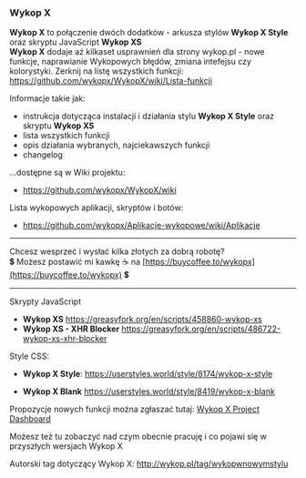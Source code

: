 ### Wykop X

<!--
**wykopx/WykopX** is a ✨ _special_ ✨ repository because its `README.md` (this file) appears on your GitHub profile.

Here are some ideas to get you started:

- 🔭 I’m currently working on ...
- 🌱 I’m currently learning ...
- 👯 I’m looking to collaborate on ...
- 🤔 I’m looking for help with ...
- 💬 Ask me about ...
- 📫 How to reach me: ...
- 😄 Pronouns: ...
- ⚡ Fun fact: ...
-->

**Wykop X** to połączenie dwóch dodatków - arkusza stylów **Wykop X Style** oraz skryptu JavaScript **Wykop XS**     
**Wykop X** dodaje aż kilkaset usprawnień dla strony wykop.pl - nowe funkcje, naprawianie Wykopowych błędów, zmiana intefejsu czy kolorystyki.
Zerknij na listę wszystkich funkcji:
https://github.com/wykopx/WykopX/wiki/Lista-funkcji

Informacje takie jak:
- instrukcja dotycząca instalacji i działania stylu **Wykop X Style** oraz skryptu **Wykop XS**
- lista wszystkich funkcji
- opis działania wybranych, najciekawszych funkcji
- changelog
   
...dostępne są w Wiki projektu:    
- https://github.com/wykopx/WykopX/wiki   
   
Lista wykopowych aplikacji, skryptów i botów:   
- https://github.com/wykopx/Aplikacje-wykopowe/wiki/Aplikacje
   
   
***   
Chcesz wesprzeć i wysłać kilka złotych za dobrą robotę?     
💲 Możesz postawić mi kawkę ☕ na [https://buycoffee.to/wykopx](https://buycoffee.to/wykopx) 💲   
***   
         
        
Skrypty JavaScript   
- **Wykop XS** https://greasyfork.org/en/scripts/458860-wykop-xs
- **Wykop XS - XHR Blocker** https://greasyfork.org/en/scripts/486722-wykop-xs-xhr-blocker
     
Style CSS:   
- **Wykop X Style**: https://userstyles.world/style/8174/wykop-x-style   
   
- **Wykop X Blank** https://userstyles.world/style/8419/wykop-x-blank   

      
   


Propozycje nowych funkcji można zgłaszać tutaj:
[Wykop X Project Dashboard](https://github.com/users/wykopx/projects/1/views/1?filterQuery=-status%3A%22%E2%9C%85+Done%22++-status%3A%22%E2%9B%94+No%2C+no%2C+no%22+&groupedBy%5BcolumnId%5D=Status)


Możesz też tu zobaczyć nad czym obecnie pracuję i co pojawi się w przyszłych wersjach Wykop X


Autorski tag dotyczący Wykop X:
http://wykop.pl/tag/wykopwnowymstylu
